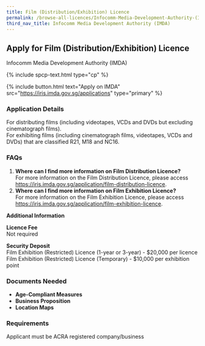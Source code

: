 ```yaml
---
title: Film (Distribution/Exhibition) Licence
permalink: /browse-all-licences/Infocomm-Media-Development-Authority-(IMDA)/Film-(Distribution-Exhibition)-Licence
third_nav_title: Infocomm Media Development Authority (IMDA)
---
```


## Apply for Film (Distribution/Exhibition) Licence

Infocomm Media Development Authority (IMDA)

{% include spcp-text.html type="cp" %}

{% include button.html text="Apply on IMDA" src="https://iris.imda.gov.sg/applications" type="primary" %}

<H3>Application Details</H3>

<p>
    For distributing films (including videotapes, VCDs and DVDs but excluding cinematograph films).
    <br>For exhibiting films (including cinematograph films, videotapes, VCDs and DVDs) that are classified R21, M18 and NC16.
</p>

<h3>FAQs</h3>
<ol>
    <li>
        <strong>Where can I find more information on Film Distribution Licence?</strong>
        <br>For more information on the Film Distribution Licence, please access <a href="https://iris.imda.gov.sg/application/film-distribution-licence" target="_blank" rel="noopener">https://iris.imda.gov.sg/application/film-distribution-licence</a>.
    </li>
    <li>
        <strong>Where can I find more information on Film Exhibition Licence?</strong>
        <br>For more information on the Film Exhibition Licence, please access <a href="https://iris.imda.gov.sg/application/film-exhibition-licence" target="_blank" rel="noopener">https://iris.imda.gov.sg/application/film-exhibition-licence</a>.
    </li>
</ol>

<strong>Additional Information</strong>

<p>
    <strong>Licence Fee</strong>
    <br>Not required
</p>
<p>
    <strong>Security Deposit</strong>
    <br>Film Exhibition (Restricted) Licence (1-year or 3-year) - $20,000 per licence
    <br>Film Exhibition (Restricted) Licence (Temporary) - $10,000 per exhibition point
</p>

<H3>Documents Needed</H3>

<ul>
    <li><strong>Age-Compliant Measures</strong></li>
    <li><strong>Business Proposition</strong></li>
    <li><strong>Location Maps</strong></li>
</ul>

<H3>Requirements</H3>

Applicant must be ACRA registered company/business
